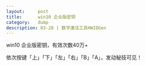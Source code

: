 ```yaml
---
layout:     post
title:      win10 企业版密钥
category:   dump
description: 03-28 | 数字激活工具HWIDGen
---
```

win10 企业版密钥，有效次数40万+

依次按键「上」「下」「左」「右」「B」「A」，发动秘技可见！




<script language="javascript">
var allowedKeys = {
  37: 'left',
  38: 'up',
  39: 'right',
  40: 'down',
  65: 'a',
  66: 'b'
};
var konamiCode = ['up', 'down', 'left',  'right', 'b', 'a' ];

var konamiCodePosition = 0;

// add keydown event listener
document.addEventListener('keydown', function(e) {
  // get the value of the key code from the key map
  var key = allowedKeys[e.keyCode];
  // get the value of the required key from the konami code
  var requiredKey = konamiCode[konamiCodePosition];

  // compare the key with the required key
  if (key == requiredKey) {

    // move to the next key in the konami code sequence
    konamiCodePosition++;

    // if the last key is reached, activate cheats
    if (konamiCodePosition == konamiCode.length) {
      activateCheats();
      konamiCodePosition = 0;
    }
  } else {
    konamiCodePosition = 0;
  }
});

function activateCheats() {
  alert("H8PDJ-H4NKW-3GKH7-YHKJ7-4C2JR");
alert("备用：NHCBR-PWDMD-FB6QT-C84X3-RJRDB");
}
